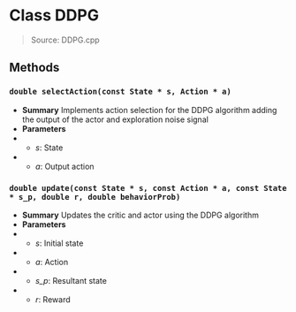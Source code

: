 # Class DDPG
> Source: DDPG.cpp
## Methods
### ``double selectAction(const State * s, Action * a)``
* **Summary**
  Implements action selection for the DDPG algorithm adding the output of the actor and exploration noise signal
* **Parameters**
* * _s_: State
* * _a_: Output action
### ``double update(const State * s, const Action * a, const State * s_p, double r, double behaviorProb)``
* **Summary**
  Updates the critic and actor using the DDPG algorithm
* **Parameters**
* * _s_: Initial state
* * _a_: Action
* * _s_p_: Resultant state
* * _r_: Reward
